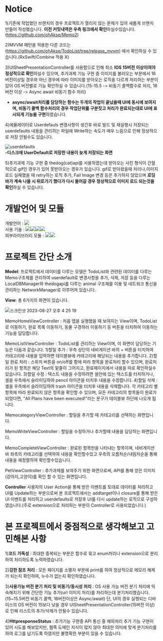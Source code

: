 # **Notice**
1)기존에 작업했던 브랜치의 경우 프로젝트가 열리지 않는 문제가 있어 새롭게 브랜치 만들어 작성했습니다. **이전 커밋내역은 우측 링크에서 확인**하실수있습니다.(https://github.com/ohAkse/Memo2)

2)MVVM 패턴을 적용한 다른 코드는(https://github.com/ohAkse/TodoList/tree/release_mvvm) 에서 확인하실 수 있습니다.(RxSwift/Combine 적용 X)
  
3)UISheetPresentationController를 사용함으로 인해 최소 **IOS 15버전 이상이여야 정상적으로 확인**하실수 있으며, 추가과제 기능 구현 중 이미지를 불러오는 부분에서 16버전이상일 경우와 아닌 경우에 따라 이미지를 받아오는 로직을 다르게 처리하는 부분이 있어 OS 버전별로 기능 확인하실 수 있습니다.(15-15.5 -> 비동기 콜백함수로 처리, 16버전 이상 -> Async await 비동기 함수 처리)  
* **async/await처리를 담당하는 함수는 두개의 작업이 끝났을때 UI에 동시에 보여지며, 비동기 콜백 함수처리의 경우 작업단위를 구분짓고 처리가 완료되는대로 UI에 표시되게 기능을 구현**하였습니다.

4)에뮬레이터로 Userdefauls 변경사항이 생긴후 바로 빌드 및 재실행시 저장되는 userdefaults 내용을 관리하는 파일에 Write하는 속도가 매우 느림으로 인해 정상적으로 저장 안될수도 있습니다.  

![userdefaults](https://github.com/ohAkse/TodoList/assets/49290883/c5f72d62-70a3-423b-bf28-6aff83b8eca0)  
**-디스크에 UserDefault로 저장한 내용이 늦게 저장되는 화면**

5)추가과제 기능 구현 중 thedog(cat)api를 사용하였는데 받아오는 사진 형식이 간혈적으로 gif인 경우가 있어 못받아오는 경우가 있습니다. gif로 받아왔을때 처리나,이미지 로드 실패했을 때 retry하는 로직 추가, Fail Image 변경 등은 추가하지 않았으며 **로딩바가 계속 나올 시 뒤로가기 했다가 다시 들어갈 경우 정상적으로 이미지 로드 되는것을 확인**하실 수 있습니다.


# 개발언어 및 모듈
개발언어 : 
<img src="https://img.shields.io/badge/Swift-F05138?style=for-the-badge&logo=Swift&logoColor=white">   
사용 기술 :  <img src="https://img.shields.io/badge/async/await-E60012?style=for-the-badge&logo=asciidoctor&logoColor=white"><img src="https://img.shields.io/badge/URLSession-6332F6?style=for-the-badge&logo=asciidoctor&logoColor=white"><img src="https://img.shields.io/badge/userdefaults-58B7FE?style=for-the-badge&logo=asciidoctor&logoColor=white"><img src="https://img.shields.io/badge/GCD-A9225C?style=for-the-badge&logo=asciidoctor&logoColor=white">  
외부라이브러리 모듈 : <img src="https://img.shields.io/badge/NVActivityIndicatorView-00CEC8?style=for-the-badge&logo=spreadshirt&logoColor=white"><img src="https://img.shields.io/badge/Snapkit-6264A7?style=for-the-badge&logo=snapcraft&logoColor=white">

# **프로젝트 간단 소개**

**Model**: 프로젝트에서 데이터를 다루는 모델은 TodoList와 관련된 데이터를 다루는 Memo구조체를 관리하여 userdefault로 변경사항을 추가, 삭제, 저장 등을 다루는 LocalDBManager와 thedogapi를 다루는 animal 구조체를 이용 및 네트워크 통신을 관리하는 NetworkManager로 이루어져 있습니다.

**View**: 총 6가지의 화면이 있습니다. 

![스크린샷 2023-08-27 오후 4 25 19](https://github.com/ohAkse/TodoList/assets/49290883/3fc174e0-717e-475e-bf13-4de42fc3bd27)


MemoHomeViewController : 처음 앱을 실행했을 때 보여지는 View이며, TodoList로 이동하기, 완료 목록 이동하기, 동물 구경하러 이동하기 등 버튼을 터치하여 이동하는 기능을 담당합니다.

MemoListViewController : TodoList를 관리하는 View이며, 이 화면이 담당하는 기능은 다음과 같습니다. 
1)할일 추가 : 우측 상단의 네비게이션 바의 + 버튼을 터치하여 카테고리와 내용을 입력하면 테이블뷰에 카테고리에 해당되는 내용을 추가합니다.
2)할일 완료 처리 : 스위치 버튼을 on/off를 함에 따라 항목을 완료처리 할수 있으며, 완료처리가 된 항목은 해당 Text의 밑줄이 그어지고, 완료페이지에서 내용을 따로 확인하실수 있습니다.
3)할일 수정 : 텍스트 내용을 수정하려면 셀안에 있는 텍스트를 터치하거나, 셀을 우측에서 슬라이딩하여 pencil 아이콘을 터치후 내용을 수정합니다.
4)할일 삭제 :  셀을 우측에서 슬라이딩하여 trash 아이콘을 터치후 내용을 삭제합니다.
각 카테고리 별 항목에 따라 완료되지 않은 항목을 확인할 수 있으며, 모든 카테고리의 항목들이 완료가 되었다면, "All Plans have been executed!"라는 문구가 테이블뷰 하단에 나오게 됩니다.

MemocategoryViewController : 할일을 추가할 때 카테고리를 선택하는 화면입니다.

MemoWriteViewController : 할일을 수정하거나 추가할때 내용을 담당하는 화면입니다.

MemoCompleteViewController : 완료된 항목만을 나타내는 항목이며, 네비게이션바 좌측의 카테고리를 선택하여 내용을 확인할수있고 우측의 오름차순/내림차순을 통해 내용을 재정렬하여 확인할수있습니다.

PetViewController : 추가과제를 보여주기 위한 화면으로써, API를 통해 얻은 이미지(강아지,고양이)를 확인 할 수 있는 화면입니다.

**Controller**
사용자의 User Action을 통해 받은 이벤트를 토대로 데이터를 처리하고 UI를 Update하는 부분으로써 
본 프로젝트에서는 addtarget이나 closure를 통해 받은 UI 이벤트를 처리하고 userdefaults로 저장후 UI를 다시 update하는 로직으로 구성하였습니다.(주로 extension으로 처리하는 부분이 Controller로 사용되었습니다.)


# **본 프로젝트에서 중점적으로 생각해보고 고민해본 사항**

1)**코드 가독성** : 최대한 중복되는 부분은 함수로 묶고 enum처리나 extension으로 분리하여 처리하도록 노력하였습니다.

2)**강한 참조 처리** : 모든 페이지를 소멸자 부분에 print를 하여 정상적으로 메모리 해제가 되는지 확인하여, 누수가 없는지 확인하였습니다.

3)**사용가능 버전 분기 처리 및 비동기/동시성 처리** : OS 사용 가능 버전 분기 처리에 익숙해지기 위해 간단한 기능 추가(url 이미지 처리)를 처리하는데 분기처리했습니다.(15~15.5버전 비동기 콜백, 16버전이상은 Async/await)
단, UI의 경우 실행되는 디바이스의 OS 버전이 15보다 낮을 경우 UISheetPresentationController(15버전 이상)로 인해 리스트의 추가/삭제가 안될수 있습니다.

4)**HttpresponseStatus** : 추가기능 구현중 API 통신 중 예외처리 추가 기능 구현이 있어 시도를 해보았지만, 웹쪽 도메인 지식이 많지 않아 최대한 의미에 맞게 분기처리를하여 로그를 남기도록 하였지만 불명확한 부분이 있을 수 있습니다. 

